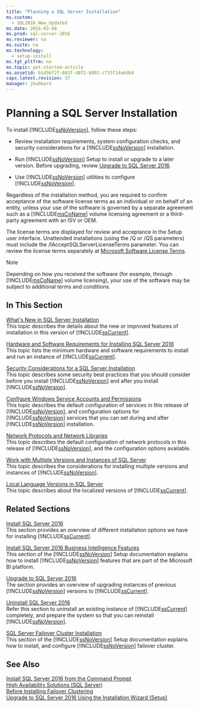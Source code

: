 ```yaml
---
title: "Planning a SQL Server Installation"
ms.custom: 
  - SQL2016_New_Updated
ms.date: 2016-03-08
ms.prod: sql-server-2016
ms.reviewer: na
ms.suite: na
ms.technology: 
  - setup-install
ms.tgt_pltfrm: na
ms.topic: get-started-article
ms.assetid: b1d56f2f-603f-48f2-b902-c715f14a6db9
caps.latest.revision: 37
manager: jhubbard
---
```

# Planning a SQL Server Installation
To install [!INCLUDE[ssNoVersion](../../Topics/TopicNameContainA/includes/ssNoVersion_md.md)], follow these steps:  
  
-   Review installation requirements, system configuration checks, and security considerations for a [!INCLUDE[ssNoVersion](../../Topics/TopicNameContainA/includes/ssNoVersion_md.md)] installation.  
  
-   Run [!INCLUDE[ssNoVersion](../../Topics/TopicNameContainA/includes/ssNoVersion_md.md)] Setup to install or upgrade to a later version. Before upgrading, review [Upgrade to SQL Server 2016](../../Topics/TopicNameNotContainA/Upgrade-to-SQL-Server-2016.md).  
  
-   Use [!INCLUDE[ssNoVersion](../../Topics/TopicNameContainA/includes/ssNoVersion_md.md)] utilities to configure [!INCLUDE[ssNoVersion](../../Topics/TopicNameContainA/includes/ssNoVersion_md.md)].  
  
 Regardless of the installation method, you are required to confirm acceptance of the software license terms as an individual or on behalf of an entity, unless your use of the software is governed by a separate agreement such as a [!INCLUDE[msCoName](../../Topics/TopicNameContainA/includes/msCoName_md.md)] volume licensing agreement or a third-party agreement with an ISV or OEM.  
  
 The license terms are displayed for review and acceptance in the Setup user interface. Unattended installations (using the /Q or /QS parameters) must include the /IAcceptSQLServerLicenseTerms parameter. You can review the license terms separately at [Microsoft Software License Terms](http://go.microsoft.com/fwlink/?LinkID=148209).  
  
> [!NOTE]  
>  Depending on how you received the software (for example, through [!INCLUDE[msCoName](../../Topics/TopicNameContainA/includes/msCoName_md.md)] volume licensing), your use of the software may be subject to additional terms and conditions.  
  
## In This Section  
 [What's New in SQL Server Installation](assetId:///c8642a96-3a09-4ec7-a9c3-c539147e6330)  
 This topic describes the details about the new or improved features of installation in this version of [!INCLUDE[ssCurrent](../../Topics/TopicNameContainA/includes/ssCurrent_md.md)].  
  
 [Hardware and Software Requirements for Installing SQL Server 2016](../../Topics/TopicNameNotContainA/Hardware-and-Software-Requirements-for-Installing-SQL-Server-2016.md)  
 This topic lists the minimum hardware and software requirements to install and run an instance of [!INCLUDE[ssCurrent](../../Topics/TopicNameContainA/includes/ssCurrent_md.md)].  
  
 [Security Considerations for a SQL Server Installation](../../Topics/TopicNameContainA/Security-Considerations-for-a-SQL-Server-Installation.md)  
 This topic describes some security best practices that you should consider before you install [!INCLUDE[ssNoVersion](../../Topics/TopicNameContainA/includes/ssNoVersion_md.md)] and after you install [!INCLUDE[ssNoVersion](../../Topics/TopicNameContainA/includes/ssNoVersion_md.md)].  
  
 [Configure Windows Service Accounts and Permissions](../../Topics/TopicNameNotContainA/Configure-Windows-Service-Accounts-and-Permissions.md)  
 This topic describes the default configuration of services in this release of [!INCLUDE[ssNoVersion](../../Topics/TopicNameContainA/includes/ssNoVersion_md.md)], and configuration options for [!INCLUDE[ssNoVersion](../../Topics/TopicNameContainA/includes/ssNoVersion_md.md)] services that you can set during and after [!INCLUDE[ssNoVersion](../../Topics/TopicNameContainA/includes/ssNoVersion_md.md)] installation.  
  
 [Network Protocols and Network Libraries](../../Topics/TopicNameNotContainA/Network-Protocols-and-Network-Libraries.md)  
 This topic describes the default configuration of network protocols in this release of [!INCLUDE[ssNoVersion](../../Topics/TopicNameContainA/includes/ssNoVersion_md.md)], and the configuration options available.  
  
 [Work with Multiple Versions and Instances of SQL Server](../../Topics/TopicNameNotContainA/Work-with-Multiple-Versions-and-Instances-of-SQL-Server.md)  
 This topic describes the considerations for installing multiple versions and instances of [!INCLUDE[ssNoVersion](../../Topics/TopicNameContainA/includes/ssNoVersion_md.md)].  
  
 [Local Language Versions in SQL Server](../../Topics/TopicNameNotContainA/Local-Language-Versions-in-SQL-Server.md)  
 This topic describes about the localized versions of [!INCLUDE[ssCurrent](../../Topics/TopicNameContainA/includes/ssCurrent_md.md)].  
  
## Related Sections  
 [Install SQL Server 2016](../../Topics/TopicNameNotContainA/Install-SQL-Server-2016.md)  
 This section provides an overview of different installation options we have for installing [!INCLUDE[ssCurrent](../../Topics/TopicNameContainA/includes/ssCurrent_md.md)].  
  
 [Install SQL Server 2016 Business Intelligence Features](../../Topics/TopicNameNotContainA/Install-SQL-Server-2016-Business-Intelligence-Features.md)  
 This section of the [!INCLUDE[ssNoVersion](../../Topics/TopicNameContainA/includes/ssNoVersion_md.md)] Setup documentation explains how to install [!INCLUDE[ssNoVersion](../../Topics/TopicNameContainA/includes/ssNoVersion_md.md)] features that are part of the Microsoft BI platform.  
  
 [Upgrade to SQL Server 2016](../../Topics/TopicNameNotContainA/Upgrade-to-SQL-Server-2016.md)  
 The section provides an overview of upgrading instances of previous [!INCLUDE[ssNoVersion](../../Topics/TopicNameContainA/includes/ssNoVersion_md.md)] versions to [!INCLUDE[ssCurrent](../../Topics/TopicNameContainA/includes/ssCurrent_md.md)].  
  
 [Uninstall SQL Server 2016](../../Topics/TopicNameNotContainA/Uninstall-SQL-Server-2016.md)  
 Refer this section to uninstall an existing instance of [!INCLUDE[ssCurrent](../../Topics/TopicNameContainA/includes/ssCurrent_md.md)] completely, and prepare the system so that you can reinstall [!INCLUDE[ssNoVersion](../../Topics/TopicNameContainA/includes/ssNoVersion_md.md)].  
  
 [SQL Server Failover Cluster Installation](../../Topics/TopicNameNotContainA/SQL-Server-Failover-Cluster-Installation.md)  
 This section of the [!INCLUDE[ssNoVersion](../../Topics/TopicNameContainA/includes/ssNoVersion_md.md)] Setup documentation explains how to install, and configure [!INCLUDE[ssNoVersion](../../Topics/TopicNameContainA/includes/ssNoVersion_md.md)] failover cluster.  
  
## See Also  
 [Install SQL Server 2016 from the Command Prompt](../../Topics/TopicNameNotContainA/Install-SQL-Server-2016-from-the-Command-Prompt.md)   
 [High Availability Solutions (SQL Server)](../../Topics/TopicNameNotContainA/High-Availability-Solutions--SQL-Server-.md)   
 [Before Installing Failover Clustering](../../Topics/TopicNameNotContainA/Before-Installing-Failover-Clustering.md)   
 [Upgrade to SQL Server 2016 Using the Installation Wizard (Setup)](../../Topics/TopicNameNotContainA/Upgrade-to-SQL-Server-2016-Using-the-Installation-Wizard--Setup-.md)
